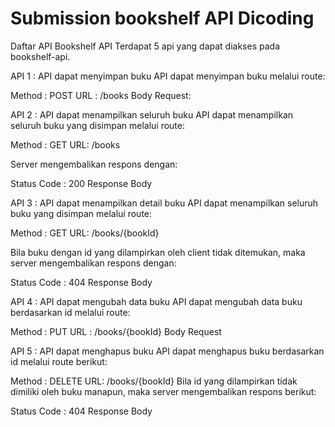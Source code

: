 # Submission bookshelf API Dicoding
Daftar API Bookshelf API
Terdapat 5 api yang dapat diakses pada bookshelf-api.

API 1 : API dapat menyimpan buku
API dapat menyimpan buku melalui route:

Method : POST
URL : /books
Body Request:

API 2 : API dapat menampilkan seluruh buku
API dapat menampilkan seluruh buku yang disimpan melalui route:

Method : GET
URL: /books

Server mengembalikan respons dengan:

Status Code : 200
Response Body

API 3 : API dapat menampilkan detail buku
API dapat menampilkan seluruh buku yang disimpan melalui route:

Method : GET
URL: /books/{bookId}

Bila buku dengan id yang dilampirkan oleh client tidak ditemukan, maka server mengembalikan respons dengan:

Status Code : 404
Response Body

API 4 : API dapat mengubah data buku
API dapat mengubah data buku berdasarkan id melalui route:

Method : PUT
URL : /books/{bookId}
Body Request

API 5 : API dapat menghapus buku
API dapat menghapus buku berdasarkan id melalui route berikut:

Method : DELETE
URL: /books/{bookId}
Bila id yang dilampirkan tidak dimiliki oleh buku manapun, maka server mengembalikan respons berikut:

Status Code : 404
Response Body

